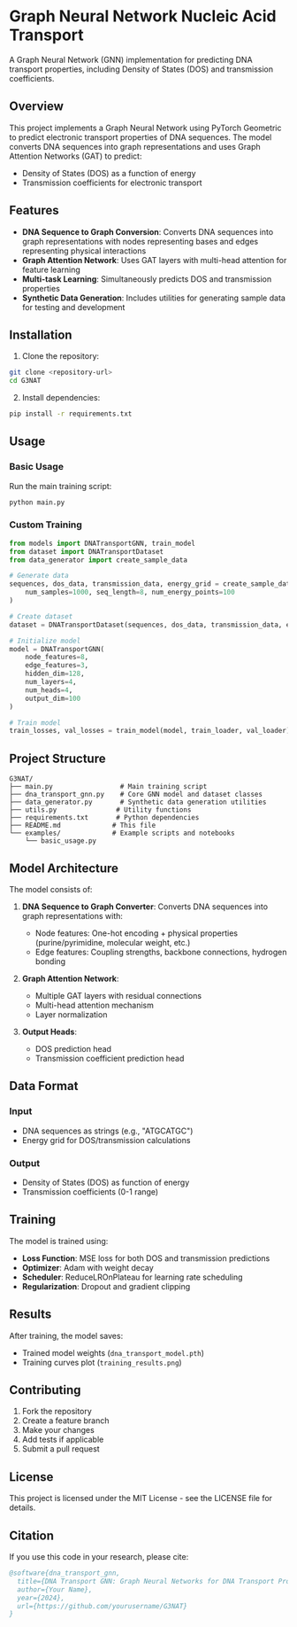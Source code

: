 # Graph Neural Network Nucleic Acid Transport

A Graph Neural Network (GNN) implementation for predicting DNA transport properties, including Density of States (DOS) and transmission coefficients.

## Overview

This project implements a Graph Neural Network using PyTorch Geometric to predict electronic transport properties of DNA sequences. The model converts DNA sequences into graph representations and uses Graph Attention Networks (GAT) to predict:

- Density of States (DOS) as a function of energy
- Transmission coefficients for electronic transport

## Features

- **DNA Sequence to Graph Conversion**: Converts DNA sequences into graph representations with nodes representing bases and edges representing physical interactions
- **Graph Attention Network**: Uses GAT layers with multi-head attention for feature learning
- **Multi-task Learning**: Simultaneously predicts DOS and transmission properties
- **Synthetic Data Generation**: Includes utilities for generating sample data for testing and development

## Installation

1. Clone the repository:
```bash
git clone <repository-url>
cd G3NAT
```

2. Install dependencies:
```bash
pip install -r requirements.txt
```

## Usage

### Basic Usage

Run the main training script:
```bash
python main.py
```

### Custom Training

```python
from models import DNATransportGNN, train_model
from dataset import DNATransportDataset
from data_generator import create_sample_data

# Generate data
sequences, dos_data, transmission_data, energy_grid = create_sample_data(
    num_samples=1000, seq_length=8, num_energy_points=100
)

# Create dataset
dataset = DNATransportDataset(sequences, dos_data, transmission_data, energy_grid)

# Initialize model
model = DNATransportGNN(
    node_features=8,
    edge_features=3,
    hidden_dim=128,
    num_layers=4,
    num_heads=4,
    output_dim=100
)

# Train model
train_losses, val_losses = train_model(model, train_loader, val_loader)
```

## Project Structure

```
G3NAT/
├── main.py                 # Main training script
├── dna_transport_gnn.py    # Core GNN model and dataset classes
├── data_generator.py       # Synthetic data generation utilities
├── utils.py               # Utility functions
├── requirements.txt       # Python dependencies
├── README.md             # This file
└── examples/             # Example scripts and notebooks
    └── basic_usage.py
```

## Model Architecture

The model consists of:

1. **DNA Sequence to Graph Converter**: Converts DNA sequences into graph representations with:
   - Node features: One-hot encoding + physical properties (purine/pyrimidine, molecular weight, etc.)
   - Edge features: Coupling strengths, backbone connections, hydrogen bonding

2. **Graph Attention Network**: 
   - Multiple GAT layers with residual connections
   - Multi-head attention mechanism
   - Layer normalization

3. **Output Heads**:
   - DOS prediction head
   - Transmission coefficient prediction head

## Data Format

### Input
- DNA sequences as strings (e.g., "ATGCATGC")
- Energy grid for DOS/transmission calculations

### Output
- Density of States (DOS) as function of energy
- Transmission coefficients (0-1 range)

## Training

The model is trained using:
- **Loss Function**: MSE loss for both DOS and transmission predictions
- **Optimizer**: Adam with weight decay
- **Scheduler**: ReduceLROnPlateau for learning rate scheduling
- **Regularization**: Dropout and gradient clipping

## Results

After training, the model saves:
- Trained model weights (`dna_transport_model.pth`)
- Training curves plot (`training_results.png`)

## Contributing

1. Fork the repository
2. Create a feature branch
3. Make your changes
4. Add tests if applicable
5. Submit a pull request

## License

This project is licensed under the MIT License - see the LICENSE file for details.

## Citation

If you use this code in your research, please cite:

```bibtex
@software{dna_transport_gnn,
  title={DNA Transport GNN: Graph Neural Networks for DNA Transport Property Prediction},
  author={Your Name},
  year={2024},
  url={https://github.com/yourusername/G3NAT}
}
``` 